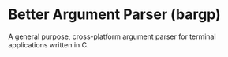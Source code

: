 # Better Argument Parser (bargp)

A general purpose, cross-platform argument parser for terminal applications written in C.
